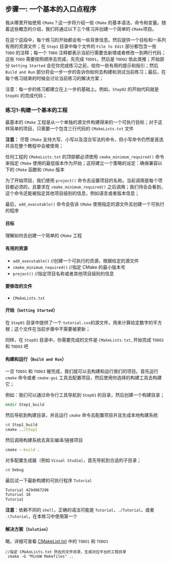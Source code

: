 ## 步骤一: 一个基本的入口点程序
我从哪里开始使用 `CMake`？这一步将介绍一些 `CMake` 的基本语法、命令和变量。随着这些概念的介绍，我们将通过以下三个练习并创建一个简单的 `CMake`项目。

在这个这段中，每个练习的开始都会有一些背景信息。然后提供一个目标和一系列有用的资源文件；在 `Step1` 目录中每个文件的 `File to Edit` 部分都包含一些 `TODO` 的注释；每一个 `TODO` 注释都表示当前行需要去新增或者修改一到两行代码；这些 `TODO` 需要按照顺序去完成，先完成 `TODO1`，然后是 `TODO2` 依此类推；开始部分 `Getting Started` 会在你完成练习之前，给你一些有用的提示和指引；然后 `Build and Run` 部分将会一步一步的告诉你如何去构建和测试当前练习；最后，在每个练习结束的时候会讨论当前练习的解决方案；

注意：每一步的练习都建立在上一步的基础上。例如，`Step02` 的开始代码就是 `Step01` 的完成代码；

### 练习1-构建一个基本的工程
最基本的 `CMake` 工程是从一个单独的源文件构建得来的一个可执行目标；对于这样简单的项目，只需要一个包含三行代码的 `CMakeLists.txt` 文件

**注意：** 尽管 `CMake` 支持大写、小写以及混合写法的命令，但小写命令仍然是首选并且在整个教程中会被使用；

任何工程的 `CMakeLists.txt` 的顶部都必须使用 `cmake_minimum_required()` 命令来指定 `CMake` 使用的最低版本作为开始；这将建立一个策略的设定：确保兼容以下的 `CMake` 函数和 `CMake` 版本

为了开始项目，我们使用 `project()` 命令去设置项目的名称。当前调用是每个项目都必须的，且要求在 `cmake_minimum_required()` 之后调用；我们待会会看到，这个命令还能被指定其他项目级别的信息，例如语言或者版本信息；

最后，`add_executable()` 命令会告诉 `CMake` 使用指定的源文件去创建一个可执行的程序


#### 目标
理解如何去创建一个简单的 `CMake` 工程

#### 有用的资源
- `add_executable()`  //创建一个可执行的资源，根据给定的源文件
- `cmake_minimum_required()` //指定 CMake 的最小版本号
- `project()`  //指定项目名称或者其他项目级别的信息


#### 要修改的文件
- `CMakeLists.txt`

#### 开始（`Getting Started`）
在 `Step01` 目录中提供了一个 `tutorial.cxx`的源文件，用来计算给定数字的平方根；这个文件在当前步骤中不需要被更新；

同样，在 `Step01` 目录中，你需要完成的文件是 `CMakeLists.txt`, 开始完成 `TODO1` 和 `TODO3` 吧


#### 构建和运行（`Build and Run`）
一旦 `TODO1` 和 `TODO3` 被完成，我们就可以去构建和运行我们的项目。首先运行 `cmake` 命令或者 `cmake-gui` 工具去配置项目，然后使用你选择的构建工具去构建它；

例如：我们可以通过命令行工具导航到 `Step01` 的目录，然后创建一个构建目录；
```cmd
mkdir Step1_build
```
然后导航到构建目录，并且运行 `cmake` 命令去配置项目并且生成本地构建系统
```cmd
cd Step1_build
cmake ../Step1
```
然后调用构建系统去真实编译/链接项目
```cmd
cmake --build .
```
对多配置生成器（例如 `Visual Studio`），首先导航到合适的子目录；
```cmd
cd Debug
```
最后试一下最新构建的可执行程序 `Tutorial`
```cmd
Tutorial 4294967296
Tutorial 10
Tutorial
```

**注意**：依赖不同的 `shell`，正确的语法可能是 `Tutorial`，`./Tutorial`，或者 `.\Tutorial`，在本练习中使用第一个

#### 解决方案（`Solution`） 
略，详细可查看 [CMakeList.txt](CMakeLists.txt) 中的 `TODO1` 和 `TODO3`


```cmakelist
//指定 CMakeLists.txt 所在的文件目录，生成对应平台的工程目录
 cmake -G "MinGW Makefiles" ..   
```
